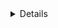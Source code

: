 <details>
<b><summary> Eğitimler</summary>
  ---
  * Süreli eğitimler
    - Example site 1: https://examplesite.com
    - Example site 2: https://examplesite.com
  ---
  
  * Süresiz eğitimler
    - Example site 3: https://examplesite.com
    - Example site 4: https://examplesite.com

</details>
